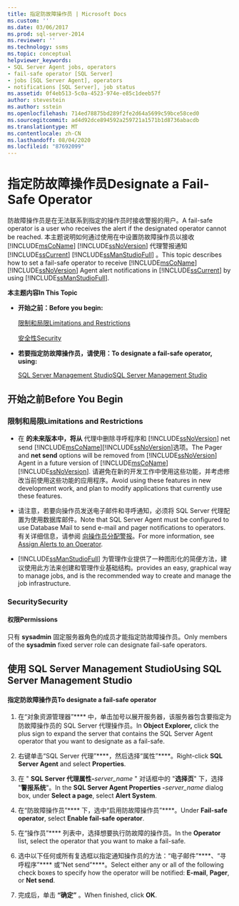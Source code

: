```yaml
---
title: 指定防故障操作员 | Microsoft Docs
ms.custom: ''
ms.date: 03/06/2017
ms.prod: sql-server-2014
ms.reviewer: ''
ms.technology: ssms
ms.topic: conceptual
helpviewer_keywords:
- SQL Server Agent jobs, operators
- fail-safe operator [SQL Server]
- jobs [SQL Server Agent], operators
- notifications [SQL Server], job status
ms.assetid: 0f4eb513-5c0a-4523-974e-e85c1deeb57f
author: stevestein
ms.author: sstein
ms.openlocfilehash: 714ed78875bd289f2fe2d64a5699c59bce58ced0
ms.sourcegitcommit: ad4d92dce894592a259721a1571b1d8736abacdb
ms.translationtype: MT
ms.contentlocale: zh-CN
ms.lasthandoff: 08/04/2020
ms.locfileid: "87692099"
---
```

# <a name="designate-a-fail-safe-operator"></a><span data-ttu-id="f9248-102">指定防故障操作员</span><span class="sxs-lookup"><span data-stu-id="f9248-102">Designate a Fail-Safe Operator</span></span>
  <span data-ttu-id="f9248-103">防故障操作员是在无法联系到指定的操作员时接收警报的用户。</span><span class="sxs-lookup"><span data-stu-id="f9248-103">A fail-safe operator is a user who receives the alert if the designated operator cannot be reached.</span></span> <span data-ttu-id="f9248-104">本主题说明如何通过使用在中设置防故障操作员以接收 [!INCLUDE[msCoName](../../includes/msconame-md.md)] [!INCLUDE[ssNoVersion](../../includes/ssnoversion-md.md)] 代理警报通知 [!INCLUDE[ssCurrent](../../includes/sscurrent-md.md)] [!INCLUDE[ssManStudioFull](../../includes/ssmanstudiofull-md.md)] 。</span><span class="sxs-lookup"><span data-stu-id="f9248-104">This topic describes how to set a fail-safe operator to receive [!INCLUDE[msCoName](../../includes/msconame-md.md)] [!INCLUDE[ssNoVersion](../../includes/ssnoversion-md.md)] Agent alert notifications in [!INCLUDE[ssCurrent](../../includes/sscurrent-md.md)] by using [!INCLUDE[ssManStudioFull](../../includes/ssmanstudiofull-md.md)].</span></span>  
  
 <span data-ttu-id="f9248-105">**本主题内容**</span><span class="sxs-lookup"><span data-stu-id="f9248-105">**In This Topic**</span></span>  
  
-   <span data-ttu-id="f9248-106">**开始之前：**</span><span class="sxs-lookup"><span data-stu-id="f9248-106">**Before you begin:**</span></span>  
  
     [<span data-ttu-id="f9248-107">限制和局限</span><span class="sxs-lookup"><span data-stu-id="f9248-107">Limitations and Restrictions</span></span>](#Restrictions)  
  
     [<span data-ttu-id="f9248-108">安全性</span><span class="sxs-lookup"><span data-stu-id="f9248-108">Security</span></span>](#Security)  
  
-   <span data-ttu-id="f9248-109">**若要指定防故障操作员，请使用：**</span><span class="sxs-lookup"><span data-stu-id="f9248-109">**To designate a fail-safe operator, using:**</span></span>  
  
     [<span data-ttu-id="f9248-110">SQL Server Management Studio</span><span class="sxs-lookup"><span data-stu-id="f9248-110">SQL Server Management Studio</span></span>](#SSMSProcedure)  
  
##  <a name="before-you-begin"></a><a name="BeforeYouBegin"></a> <span data-ttu-id="f9248-111">开始之前</span><span class="sxs-lookup"><span data-stu-id="f9248-111">Before You Begin</span></span>  
  
###  <a name="limitations-and-restrictions"></a><a name="Restrictions"></a> <span data-ttu-id="f9248-112">限制和局限</span><span class="sxs-lookup"><span data-stu-id="f9248-112">Limitations and Restrictions</span></span>  
  
-   <span data-ttu-id="f9248-113">在 **的未来版本中，将从** 代理中删除寻呼程序和 [!INCLUDE[ssNoVersion](../../includes/ssnoversion-md.md)] net send [!INCLUDE[msCoName](../../includes/msconame-md.md)][!INCLUDE[ssNoVersion](../../includes/ssnoversion-md.md)]选项。</span><span class="sxs-lookup"><span data-stu-id="f9248-113">The Pager and **net send** options will be removed from [!INCLUDE[ssNoVersion](../../includes/ssnoversion-md.md)] Agent in a future version of [!INCLUDE[msCoName](../../includes/msconame-md.md)][!INCLUDE[ssNoVersion](../../includes/ssnoversion-md.md)].</span></span> <span data-ttu-id="f9248-114">请避免在新的开发工作中使用这些功能，并考虑修改当前使用这些功能的应用程序。</span><span class="sxs-lookup"><span data-stu-id="f9248-114">Avoid using these features in new development work, and plan to modify applications that currently use these features.</span></span>  
  
-   <span data-ttu-id="f9248-115">请注意，若要向操作员发送电子邮件和寻呼通知，必须将 SQL Server 代理配置为使用数据库邮件。</span><span class="sxs-lookup"><span data-stu-id="f9248-115">Note that SQL Server Agent must be configured to use Database Mail to send e-mail and pager notifications to operators.</span></span> <span data-ttu-id="f9248-116">有关详细信息，请参阅 [向操作员分配警报](assign-alerts-to-an-operator.md)。</span><span class="sxs-lookup"><span data-stu-id="f9248-116">For more information, see [Assign Alerts to an Operator](assign-alerts-to-an-operator.md).</span></span>  
  
-   [!INCLUDE[ssManStudioFull](../../includes/ssmanstudiofull-md.md)] <span data-ttu-id="f9248-117">为管理作业提供了一种图形化的简便方法，建议使用此方法来创建和管理作业基础结构。</span><span class="sxs-lookup"><span data-stu-id="f9248-117">provides an easy, graphical way to manage jobs, and is the recommended way to create and manage the job infrastructure.</span></span>  
  
###  <a name="security"></a><a name="Security"></a> <span data-ttu-id="f9248-118">Security</span><span class="sxs-lookup"><span data-stu-id="f9248-118">Security</span></span>  
  
####  <a name="permissions"></a><a name="Permissions"></a> <span data-ttu-id="f9248-119">权限</span><span class="sxs-lookup"><span data-stu-id="f9248-119">Permissions</span></span>  
 <span data-ttu-id="f9248-120">只有 **sysadmin** 固定服务器角色的成员才能指定防故障操作员。</span><span class="sxs-lookup"><span data-stu-id="f9248-120">Only members of the **sysadmin** fixed server role can designate fail-safe operators.</span></span>  
  
##  <a name="using-sql-server-management-studio"></a><a name="SSMSProcedure"></a> <span data-ttu-id="f9248-121">使用 SQL Server Management Studio</span><span class="sxs-lookup"><span data-stu-id="f9248-121">Using SQL Server Management Studio</span></span>  
  
#### <a name="to-designate-a-fail-safe-operator"></a><span data-ttu-id="f9248-122">指定防故障操作员</span><span class="sxs-lookup"><span data-stu-id="f9248-122">To designate a fail-safe operator</span></span>  
  
1.  <span data-ttu-id="f9248-123">在“对象资源管理器”\*\*\*\* 中，单击加号以展开服务器，该服务器包含要指定为防故障操作员的 SQL Server 代理操作员。</span><span class="sxs-lookup"><span data-stu-id="f9248-123">In **Object Explorer,** click the plus sign to expand the server that contains the SQL Server Agent operator that you want to designate as a fail-safe.</span></span>  
  
2.  <span data-ttu-id="f9248-124">右键单击“SQL Server 代理”\*\*\*\*，然后选择“属性”\*\*\*\*。</span><span class="sxs-lookup"><span data-stu-id="f9248-124">Right-click **SQL Server Agent** and select **Properties**.</span></span>  

3.  <span data-ttu-id="f9248-125">在 " **SQL Server 代理属性-**_server_name_ " 对话框中的 "**选择页**" 下，选择 "**警报系统**"。</span><span class="sxs-lookup"><span data-stu-id="f9248-125">In the **SQL Server Agent Properties -**_server_name_ dialog box, under **Select a page**, select **Alert System**.</span></span>  
 
4.  <span data-ttu-id="f9248-126">在“防故障操作员”\*\*\*\* 下，选中“启用防故障操作员”\*\*\*\*。</span><span class="sxs-lookup"><span data-stu-id="f9248-126">Under **Fail-safe operator**, select **Enable fail-safe operator**.</span></span>  
  
5.  <span data-ttu-id="f9248-127">在“操作员”\*\*\*\* 列表中，选择想要执行防故障的操作员。</span><span class="sxs-lookup"><span data-stu-id="f9248-127">In the **Operator** list, select the operator that you want to make a fail-safe.</span></span>  
  
6.  <span data-ttu-id="f9248-128">选中以下任何或所有复选框以指定通知操作员的方法：“电子邮件”\*\*\*\*、“寻呼程序”\*\*\*\* 或“Net send”\*\*\*\*。</span><span class="sxs-lookup"><span data-stu-id="f9248-128">Select either any or all of the following check boxes to specify how the operator will be notified: **E-mail**, **Pager**, or **Net send**.</span></span>  
  
7.  <span data-ttu-id="f9248-129">完成后，单击 **“确定”** 。</span><span class="sxs-lookup"><span data-stu-id="f9248-129">When finished, click **OK**.</span></span>  
  
  
